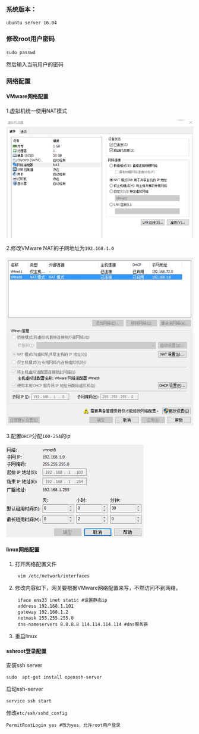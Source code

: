 ### 系统版本：

	ubuntu server 16.04

### 修改root用户密码

	sudo passwd
然后输入当前用户的密码

### 网络配置

#### VMware网络配置

1.虚拟机统一使用NAT模式

![NAT](images/vm1.png)

2.修改VMware NAT的子网地址为`192.168.1.0`
 
![NAT配置](images/vm2.png)

3.配置`DHCP`分配`100-254`的ip

![DHCP配置](images/vm3.png)


#### linux网络配置

1. 打开网络配置文件

		vim /etc/network/interfaces

2. 修改内容如下，网关要根据VMware网络配置来写，不然访问不到网络。

		iface ens33 inet static #设置静态ip
		address 192.168.1.101
		gateway 192.168.1.2
		netmask 255.255.255.0
		dns-nameservers 8.8.8.8 114.114.114.114 #dns服务器
3. 重启linux

#### sshroot登录配置

安装ssh server

	sudo  apt-get install openssh-server

启动ssh-server
	
	service ssh start

修改`etc/ssh/sshd_config` 

	PermitRootLogin yes #改为yes，允许root用户登录


